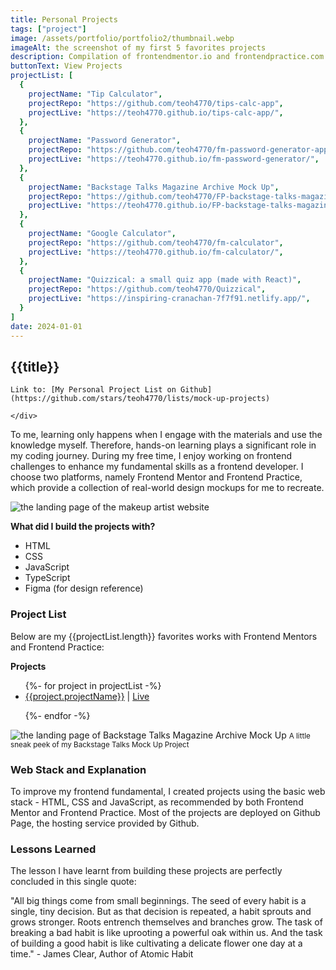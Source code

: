 ```yaml
---
title: Personal Projects
tags: ["project"]
image: /assets/portfolio/portfolio2/thumbnail.webp
imageAlt: the screenshot of my first 5 favorites projects
description: Compilation of frontendmentor.io and frontendpractice.com challenges coded by me ʕ•́ᴥ•̀ʔっ♡
buttonText: View Projects
projectList: [
  {
    projectName: "Tip Calculator",
    projectRepo: "https://github.com/teoh4770/tips-calc-app",
    projectLive: "https://teoh4770.github.io/tips-calc-app/",
  },
  {
    projectName: "Password Generator",
    projectRepo: "https://github.com/teoh4770/fm-password-generator-app",
    projectLive: "https://teoh4770.github.io/fm-password-generator/",
  },
  {
    projectName: "Backstage Talks Magazine Archive Mock Up",
    projectRepo: "https://github.com/teoh4770/FP-backstage-talks-magazine-archive-mock-up",
    projectLive: "https://teoh4770.github.io/FP-backstage-talks-magazine-archive-mock-up/",
  },
  {
    projectName: "Google Calculator",
    projectRepo: "https://github.com/teoh4770/fm-calculator",
    projectLive: "https://teoh4770.github.io/fm-calculator/",
  },
  {
    projectName: "Quizzical: a small quiz app (made with React)",
    projectRepo: "https://github.com/teoh4770/Quizzical",
    projectLive: "https://inspiring-cranachan-7f7f91.netlify.app/",
  }
]
date: 2024-01-01
---
```


<article class="portfolio-page container">

## {{title}}

<div class="wrapper" markdown="1">

  <div class="portfolio-page__links" markdown="1">

    Link to: [My Personal Project List on Github](https://github.com/stars/teoh4770/lists/mock-up-projects)  

    </div> 

  To me, learning only happens when I engage with the materials and use the knowledge myself. Therefore, hands-on learning plays a significant role in my coding journey. During my free time, I enjoy working on frontend challenges to enhance my fundamental skills as a frontend developer. I choose two platforms, namely Frontend Mentor and Frontend Practice, which provide a collection of real-world design mockups for me to recreate.

  <img src="/assets/portfolio/portfolio2/image1.webp" alt="the landing page of the makeup artist website">

  **What did I build the projects with?**
  - HTML
  - CSS
  - JavaScript
  - TypeScript
  - Figma (for design reference)
</div>

### Project List
<div class="wrapper" markdown="1">  
  
  Below are my {{projectList.length}} favorites works with Frontend Mentors and Frontend Practice:

  **Projects**

  <ul>
  {%- for project in projectList -%}  

  <li>
    <a href="{{project.projectRepo}}" target="_blank">{{project.projectName}}</a> 
    | 
    <a href="{{project.projectLive}}" target="_blank">Live</a></li>

  {%- endfor -%}
  </ul>



<img src="/assets/portfolio/portfolio2/image2.webp" alt="the landing page of Backstage Talks Magazine Archive Mock Up">
<small>A little sneak peek of my Backstage Talks Mock Up Project</small>
</div>

### Web Stack and Explanation
<div class="wrapper" markdown="1">
  To improve my frontend fundamental, I created projects using the basic web stack - HTML, CSS and JavaScript, as recommended by both Frontend Mentor and Frontend Practice. Most of the projects are deployed on Github Page, the hosting service provided by Github.
</div>

### Lessons Learned
<div class="wrapper" markdown="1">
  The lesson I have learnt from building these projects are perfectly concluded in this single quote:

  "All big things come from small beginnings. The seed of every habit is a single, tiny decision. But as that decision is repeated, a habit sprouts and grows stronger. Roots entrench themselves and branches grow. The task of breaking a bad habit is like uprooting a powerful oak within us. And the task of building a good habit is like cultivating a delicate flower one day at a time." - James Clear, Author of Atomic Habit
</div>

</article>
